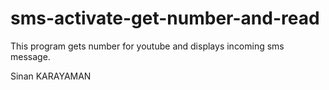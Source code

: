 # sms-activate-get-number-and-read

This program gets number for youtube and displays incoming sms message.

Sinan KARAYAMAN
